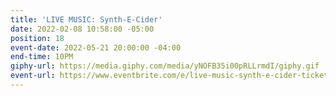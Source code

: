 ```yaml
---
title: 'LIVE MUSIC: Synth-E-Cider'
date: 2022-02-08 10:58:00 -05:00
position: 18
event-date: 2022-05-21 20:00:00 -04:00
end-time: 10PM
giphy-url: https://media.giphy.com/media/yNOFB35i00pRLLrmdI/giphy.gif
event-url: https://www.eventbrite.com/e/live-music-synth-e-cider-tickets-311897552977
---
```


